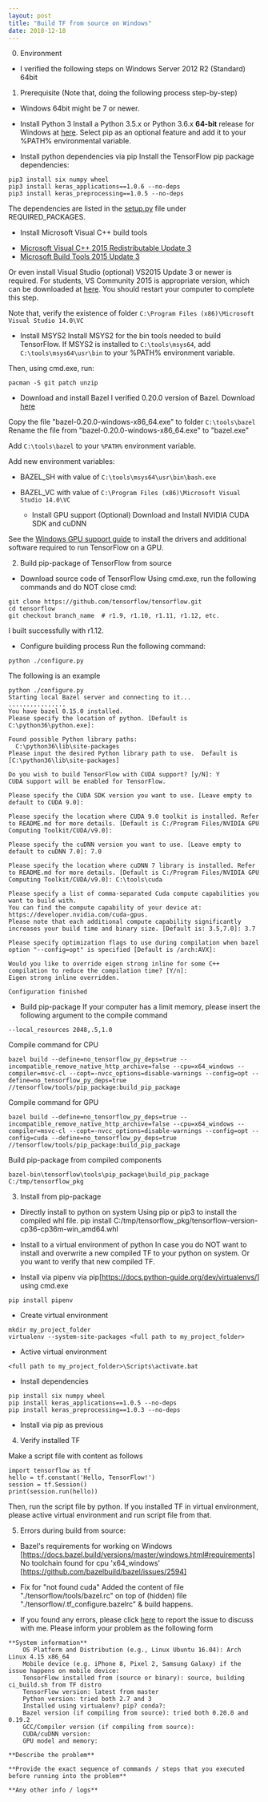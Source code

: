 ```yaml
---
layout: post
title: "Build TF from source on Windows"
date: 2018-12-18
---
```

0. Environment
  * I verified the following steps on Windows Server 2012 R2 (Standard) 64bit

1. Prerequisite (Note that, doing the following process step-by-step)
  * Windows 64bit might be 7 or newer.
  
  * Install Python 3
Install a Python 3.5.x or Python 3.6.x **64-bit** release for Windows at [here](https://www.python.org/downloads/windows/). 
Select pip as an optional feature and add it to your %PATH% environmental variable.
  
  * Install python dependencies via pip
Install the TensorFlow pip package dependencies:

```
pip3 install six numpy wheel
pip3 install keras_applications==1.0.6 --no-deps
pip3 install keras_preprocessing==1.0.5 --no-deps
```

The dependencies are listed in the [setup.py](https://github.com/tensorflow/tensorflow/blob/master/tensorflow/tools/pip_package/setup.py) file under REQUIRED_PACKAGES.
  
  * Install Microsoft Visual C++ build tools 
  - [Microsoft Visual C++ 2015 Redistributable Update 3](http://download.microsoft.com/download/6/A/A/6AA4EDFF-645B-48C5-81CC-ED5963AEAD48/vc_redist.x64.exe)
  - [Microsoft Build Tools 2015 Update 3](http://download.microsoft.com/download/5/F/7/5F7ACAEB-8363-451F-9425-68A90F98B238/visualcppbuildtools_full.exe)
  
  Or even install Visual Studio (optional)
VS2015 Update 3 or newer is required. For students, VS Community 2015 is appropriate version, which can be downloaded at [here](https://my.visualstudio.com/Downloads?q=visual%20studio%202015&wt.mc_id=o~msft~vscom~older-downloads).
You should restart your computer to complete this step.

Note that, verify the existence of folder ```C:\Program Files (x86)\Microsoft Visual Studio 14.0\VC```

  * Install MSYS2
Install MSYS2 for the bin tools needed to build TensorFlow. 
If MSYS2 is installed to ``C:\tools\msys64``, add ```C:\tools\msys64\usr\bin``` to your %PATH% environment variable. 

Then, using cmd.exe, run:
```
pacman -S git patch unzip
```
 
  * Download and install Bazel
I verified 0.20.0 version of Bazel. Download [here](https://github.com/bazelbuild/bazel/releases/download/0.20.0/bazel-0.20.0-windows-x86_64.exe)

Copy the file "bazel-0.20.0-windows-x86_64.exe" to folder ```C:\tools\bazel```
Rename the file from "bazel-0.20.0-windows-x86_64.exe" to "bazel.exe"

Add ```C:\tools\bazel``` to your ```%PATH%``` environment variable.
  
Add new environment variables:
- BAZEL_SH with value of ```C:\tools\msys64\usr\bin\bash.exe```
- BAZEL_VC with value of ```C:\Program Files (x86)\Microsoft Visual Studio 14.0\VC```

  * Install GPU support (Optional)
Download and Install NVIDIA CUDA SDK and cuDNN

See the [Windows GPU support guide](https://www.tensorflow.org/install/gpu) to install the drivers and additional software required to run TensorFlow on a GPU.

2. Build pip-package of TensorFlow from source
  * Download source code of TensorFlow
Using cmd.exe, run the following commands and do NOT close cmd:
```
git clone https://github.com/tensorflow/tensorflow.git
cd tensorflow
git checkout branch_name  # r1.9, r1.10, r1.11, r1.12, etc.
```

I built successfully with r1.12.

  * Configure building process
Run the following command:
```
python ./configure.py
```

The following is an example 
```
python ./configure.py
Starting local Bazel server and connecting to it...
................
You have bazel 0.15.0 installed.
Please specify the location of python. [Default is C:\python36\python.exe]: 

Found possible Python library paths:
  C:\python36\lib\site-packages
Please input the desired Python library path to use.  Default is [C:\python36\lib\site-packages]

Do you wish to build TensorFlow with CUDA support? [y/N]: Y
CUDA support will be enabled for TensorFlow.

Please specify the CUDA SDK version you want to use. [Leave empty to default to CUDA 9.0]:

Please specify the location where CUDA 9.0 toolkit is installed. Refer to README.md for more details. [Default is C:/Program Files/NVIDIA GPU Computing Toolkit/CUDA/v9.0]:

Please specify the cuDNN version you want to use. [Leave empty to default to cuDNN 7.0]: 7.0

Please specify the location where cuDNN 7 library is installed. Refer to README.md for more details. [Default is C:/Program Files/NVIDIA GPU Computing Toolkit/CUDA/v9.0]: C:\tools\cuda

Please specify a list of comma-separated Cuda compute capabilities you want to build with.
You can find the compute capability of your device at: https://developer.nvidia.com/cuda-gpus.
Please note that each additional compute capability significantly increases your build time and binary size. [Default is: 3.5,7.0]: 3.7

Please specify optimization flags to use during compilation when bazel option "--config=opt" is specified [Default is /arch:AVX]: 

Would you like to override eigen strong inline for some C++ compilation to reduce the compilation time? [Y/n]:
Eigen strong inline overridden.

Configuration finished
```

  * Build pip-package
If your computer has a limit memory, please insert the following argument to the compile command
```
--local_resources 2048,.5,1.0
```
  
Compile command for CPU
```
bazel build --define=no_tensorflow_py_deps=true --incompatible_remove_native_http_archive=false --cpu=x64_windows --compiler=msvc-cl --copt=-nvcc_options=disable-warnings --config=opt --define=no_tensorflow_py_deps=true //tensorflow/tools/pip_package:build_pip_package
```

Compile command for GPU
```
bazel build --define=no_tensorflow_py_deps=true --incompatible_remove_native_http_archive=false --cpu=x64_windows --compiler=msvc-cl --copt=-nvcc_options=disable-warnings --config=opt --config=cuda --define=no_tensorflow_py_deps=true //tensorflow/tools/pip_package:build_pip_package
```

Build pip-package from compiled components
```
bazel-bin\tensorflow\tools\pip_package\build_pip_package C:/tmp/tensorflow_pkg
```

3. Install from pip-package
  * Directly install to python on system
Using pip or pip3 to install the compiled whl file.
pip install C:/tmp/tensorflow_pkg/tensorflow-version-cp36-cp36m-win_amd64.whl
  
  * Install to a virtual environment of python
In case you do NOT want to install and overwrite a new compiled TF to your python on system.
Or you want to verify that new compiled TF.

- Install via pipenv via pip[https://docs.python-guide.org/dev/virtualenvs/] using cmd.exe
```
pip install pipenv
```

- Create virtual environment
```
mkdir my_project_folder
virtualenv --system-site-packages <full path to my_project_folder>
```

- Active virtual environment
```
<full path to my_project_folder>\Scripts\activate.bat
```

- Install dependencies
```
pip install six numpy wheel
pip install keras_applications==1.0.5 --no-deps
pip install keras_preprocessing==1.0.3 --no-deps
```

- Install via pip as previous

4. Verify installed TF

Make a script file with content as follows

```
import tensorflow as tf
hello = tf.constant('Hello, TensorFlow!')
session = tf.Session()
print(session.run(hello))
```

Then, run the script file by python. If you installed TF in virtual environment, please active virtual environment and run script file from that.

5. Errors during build from source:
- Bazel's requirements for working on Windows [https://docs.bazel.build/versions/master/windows.html#requirements] No toolchain found for cpu 'x64_windows' [https://github.com/bazelbuild/bazel/issues/2594]

- Fix for "not found cuda"
Added the content of file "./tensorflow/tools/bazel.rc" on top of (hidden) file "./tensorflow/.tf_configure.bazelrc" & build happens.

- If you found any errors, please click [here](https://github.com/ntuanhung/ntuanhung.github.io/issues/new) to report the issue to discuss with me.
Please inform your problem as the following form
```
**System information**
    OS Platform and Distribution (e.g., Linux Ubuntu 16.04): Arch Linux 4.15 x86_64
    Mobile device (e.g. iPhone 8, Pixel 2, Samsung Galaxy) if the issue happens on mobile device:
    TensorFlow installed from (source or binary): source, building ci_build.sh from TF distro
    TensorFlow version: latest from master
    Python version: tried both 2.7 and 3
    Installed using virtualenv? pip? conda?:
    Bazel version (if compiling from source): tried both 0.20.0 and 0.19.2
    GCC/Compiler version (if compiling from source):
    CUDA/cuDNN version:
    GPU model and memory:

**Describe the problem**

**Provide the exact sequence of commands / steps that you executed before running into the problem**

**Any other info / logs**
```

